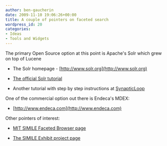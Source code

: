 ```yaml
---
author: ben-gaucherin
date: 2009-11-10 19:06:26+00:00
title: A couple of pointers on faceted search
wordpress_id: 20
categories:
- Ideas
- Tools and Widgets
---
```


The primary Open Source option at this point is Apache's Solr which grew on top of Lucene

* The Solr homepage - [http://www.solr.org](http://www.solr.org)

* [The official Solr tutorial](http://lucene.apache.org/solr/tutorial.html)

* Another tutorial with step by step instructions at [SynapticLoop](http://synapticloop.com/tomes/solr/solr-tutorial/my-first-faceted-example/)

One of the commercial option out there is Endeca's MDEX:

* [http://www.endeca.com](http://www.endeca.com)

Other pointers of interest:

* [MIT SIMILE Faceted Browser page](http://simile.mit.edu/wiki/Faceted_Browser)

* [The SIMILE Exhibit project page](http://www.simile-widgets.org/exhibit/)
